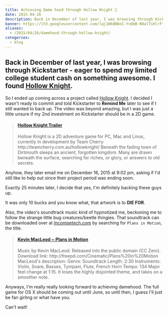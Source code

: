 ```yaml
---
title: Achieving Dame hood through Hollow Knight 👾
date: 2015-04-26
description: Back in December of last year, I was browsing through Kickstarter - eager to spend my limited college student cash on something awesome. I found Hollow Knight.
banner: https://lh3.googleusercontent.com/lqj1WkQN6eI-YvQmB-N0alTsHlrFt6If1gcgWa72_HPAXgxyPbePc6apxLdrJwPWadF7RO-ItrFh-MJBzYTozdTAewhrc7DDTDEXT1AHw9DLhogQWolKcJJDBSAEtCKODEilom02Ne0syxW6nyUd_buUbk4maTQ_69hJ_rK1dcsn_AjfO_ven5E0IUbD0oK-cPpqXU6lirqV3Pk8a7puG3VhjInwLcqeXSxLfSlnwYpauUNYlJ6J0vRdlc66LUNF9wiLzam3qFOgh-h9bEA-csGzl6tTFvXuhff5MfifXXAQkuYZGxHYWkxu1xTCdnhLoFnPa2gNj7dIYp8UUx4lH1cnRUsDkP_fHXpPOYL50VFJg6Im6i-R2SYFtezLy9sxZ1jWyRbJPvqzztjmRLB9ghff_3Vqrp78R72Q9-C_0j6uN59ofmLCLHvtMB2HTwQJW7tb5ee1q4mhhixCH4z71bbJ2C4J5e9RrzQUttXf7LM2IeFX7ZDNN11VkKgmuLc1dWTi4kwB2j0YDsNhof7b6wbjQ7BWYIcqx6wW1My-XIplcyZlrxGYftdvauMHpMWbZEuRejOyPHA36KuOQ778PZv9aqWa6O1Np-oTfUzXb-CCgr6UC3mwjdHkp9e0VJui=w293-h220-no
aliases:
  - /2015/04/26/damehood-through-hollow-knight/
categories:
  - blog
---
```


## Back in December of last year, I was browsing through Kickstarter - eager to spend my limited college student cash on something awesome. I found [Hollow Knight](https://www.kickstarter.com/projects/11662585/hollow-knight 'Hollow Knight').

So I ended up coming across a project called [Hollow Knight](https://www.kickstarter.com/projects/11662585/hollow-knight 'Hollow Knight'). I decided I wasn't ready to commit and told Kickstarter to **Remind Me** later to see if I still wanted to back up. The video was beyond amazing, but I was just a little unsure if my 2nd investment on Kickstarter should be in a 2D game.

<blockquote class="embedly-card"><h4><a href="https://www.youtube.com/watch?v=Y2amTl5lBYM">Hollow Knight Trailer</a></h4><p>Hollow Knight is a 2D adventure game for PC, Mac and Linux, currently in development by Team Cherry http://teamcherry.com.au/hollowknight/ Beneath the fading town of Dirtmouth sleeps an ancient, forgotten kingdom. Many are drawn beneath the surface, searching for riches, or glory, or answers to old secrets.</p></blockquote>
<script async src="//cdn.embedly.com/widgets/platform.js" charset="UTF-8"></script>

Anyhow, they later email me on December 16, 2015 at 9:02 pm, asking if I'd still like to help out since their project period was ending soon.

Exactly 25 minutes later, I decide that yes, I'm definitely backing these guys up.

It was only 10 bucks and you know what, that artwork is to **DIE FOR**.

Also, the video's soundtrack music kind of hypnotized me, beckoning me to follow the strange little bug creatures/beetle thingies. That soundtrack can be downloaded over at [Incompetech.com](https://incompetech.com/music/royalty-free/ 'Incompetech') by searching for `Plans in Motion`, the title.

<blockquote class="embedly-card"><h4><a href="https://www.youtube.com/watch?v=742XMxswT5Q">Kevin MacLeod ~ Plans in Motion</a></h4><p>Music by Kevin MacLeod. Released into the public domain (CC Zero). Download link: http://freepd.com/Cinematic/Plans%20in%20Motion MacLeod's description: Genre: Soundtrack Length: 2:30 Instruments: Violin, Snare, Basses, Tympani, Flute, French Horn Tempo: 134 Major feel change at 1:15. It loses the highly disjointed theme, and takes on a smoother note.</p></blockquote>
<script async src="//cdn.embedly.com/widgets/platform.js" charset="UTF-8"></script>

Anyways, I'm really really looking forward to achieving damehood. The full game for OS X should be coming out until June, so until then, I guess I'll just be fan girling or what have you.

Can't wait!
